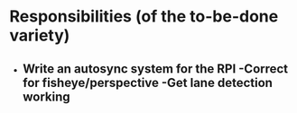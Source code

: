 # Responsibilities (of the to-be-done variety)
- Write an autosync system for the RPI
    -Correct for fisheye/perspective
    -Get lane detection working
    -

